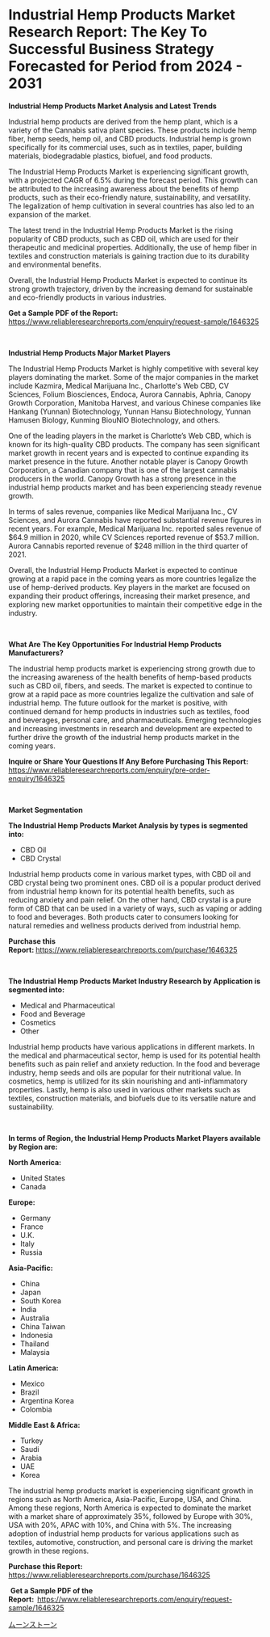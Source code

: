 <p><h1>Industrial Hemp Products Market Research Report: The Key To Successful Business Strategy Forecasted for Period from 2024 - 2031</h1></p><p><strong>Industrial Hemp Products Market Analysis and Latest Trends</strong></p>
<p><p>Industrial hemp products are derived from the hemp plant, which is a variety of the Cannabis sativa plant species. These products include hemp fiber, hemp seeds, hemp oil, and CBD products. Industrial hemp is grown specifically for its commercial uses, such as in textiles, paper, building materials, biodegradable plastics, biofuel, and food products.</p><p>The Industrial Hemp Products Market is experiencing significant growth, with a projected CAGR of 6.5% during the forecast period. This growth can be attributed to the increasing awareness about the benefits of hemp products, such as their eco-friendly nature, sustainability, and versatility. The legalization of hemp cultivation in several countries has also led to an expansion of the market.</p><p>The latest trend in the Industrial Hemp Products Market is the rising popularity of CBD products, such as CBD oil, which are used for their therapeutic and medicinal properties. Additionally, the use of hemp fiber in textiles and construction materials is gaining traction due to its durability and environmental benefits.</p><p>Overall, the Industrial Hemp Products Market is expected to continue its strong growth trajectory, driven by the increasing demand for sustainable and eco-friendly products in various industries.</p></p>
<p><strong>Get a Sample PDF of the Report:&nbsp;</strong> <a href="https://www.reliableresearchreports.com/enquiry/request-sample/1646325">https://www.reliableresearchreports.com/enquiry/request-sample/1646325</a></p>
<p>&nbsp;</p>
<p><strong>Industrial Hemp Products Major Market Players</strong></p>
<p><p>The Industrial Hemp Products Market is highly competitive with several key players dominating the market. Some of the major companies in the market include Kazmira, Medical Marijuana Inc., Charlotte's Web CBD, CV Sciences, Folium Biosciences, Endoca, Aurora Cannabis, Aphria, Canopy Growth Corporation, Manitoba Harvest, and various Chinese companies like Hankang (Yunnan) Biotechnology, Yunnan Hansu Biotechnology, Yunnan Hamusen Biology, Kunming BiouNIO Biotechnology, and others.</p><p>One of the leading players in the market is Charlotte’s Web CBD, which is known for its high-quality CBD products. The company has seen significant market growth in recent years and is expected to continue expanding its market presence in the future. Another notable player is Canopy Growth Corporation, a Canadian company that is one of the largest cannabis producers in the world. Canopy Growth has a strong presence in the industrial hemp products market and has been experiencing steady revenue growth.</p><p>In terms of sales revenue, companies like Medical Marijuana Inc., CV Sciences, and Aurora Cannabis have reported substantial revenue figures in recent years. For example, Medical Marijuana Inc. reported sales revenue of $64.9 million in 2020, while CV Sciences reported revenue of $53.7 million. Aurora Cannabis reported revenue of $248 million in the third quarter of 2021.</p><p>Overall, the Industrial Hemp Products Market is expected to continue growing at a rapid pace in the coming years as more countries legalize the use of hemp-derived products. Key players in the market are focused on expanding their product offerings, increasing their market presence, and exploring new market opportunities to maintain their competitive edge in the industry.</p></p>
<p>&nbsp;</p>
<p><strong>What Are The Key Opportunities For Industrial Hemp Products Manufacturers?</strong></p>
<p><p>The industrial hemp products market is experiencing strong growth due to the increasing awareness of the health benefits of hemp-based products such as CBD oil, fibers, and seeds. The market is expected to continue to grow at a rapid pace as more countries legalize the cultivation and sale of industrial hemp. The future outlook for the market is positive, with continued demand for hemp products in industries such as textiles, food and beverages, personal care, and pharmaceuticals. Emerging technologies and increasing investments in research and development are expected to further drive the growth of the industrial hemp products market in the coming years.</p></p>
<p><strong>Inquire or Share Your Questions If Any Before Purchasing This Report:</strong> <a href="https://www.reliableresearchreports.com/enquiry/pre-order-enquiry/1646325">https://www.reliableresearchreports.com/enquiry/pre-order-enquiry/1646325</a></p>
<p>&nbsp;</p>
<p><strong>Market Segmentation</strong></p>
<p><strong>The Industrial Hemp Products Market Analysis by types is segmented into:</strong></p>
<p><ul><li>CBD Oil</li><li>CBD Crystal</li></ul></p>
<p><p>Industrial hemp products come in various market types, with CBD oil and CBD crystal being two prominent ones. CBD oil is a popular product derived from industrial hemp known for its potential health benefits, such as reducing anxiety and pain relief. On the other hand, CBD crystal is a pure form of CBD that can be used in a variety of ways, such as vaping or adding to food and beverages. Both products cater to consumers looking for natural remedies and wellness products derived from industrial hemp.</p></p>
<p><strong>Purchase this Report:&nbsp;</strong><a href="https://www.reliableresearchreports.com/purchase/1646325">https://www.reliableresearchreports.com/purchase/1646325</a></p>
<p>&nbsp;</p>
<p><strong>The Industrial Hemp Products Market Industry Research by Application is segmented into:</strong></p>
<p><ul><li>Medical and Pharmaceutical</li><li>Food and Beverage</li><li>Cosmetics</li><li>Other</li></ul></p>
<p><p>Industrial hemp products have various applications in different markets. In the medical and pharmaceutical sector, hemp is used for its potential health benefits such as pain relief and anxiety reduction. In the food and beverage industry, hemp seeds and oils are popular for their nutritional value. In cosmetics, hemp is utilized for its skin nourishing and anti-inflammatory properties. Lastly, hemp is also used in various other markets such as textiles, construction materials, and biofuels due to its versatile nature and sustainability.</p></p>
<p>&nbsp;</p>
<p><strong>In terms of Region, the Industrial Hemp Products Market Players available by Region are:</strong></p>
<p>
    <p> <strong> North America: </strong>
        <ul>
            <li>United States</li>
            <li>Canada</li>
        </ul>
        </p> 
    <p> <strong> Europe: </strong>
        <ul>
            <li>Germany</li>
            <li>France</li>
            <li>U.K.</li>
            <li>Italy</li>
            <li>Russia</li>
        </ul>
        </p> 
    <p> <strong> Asia-Pacific: </strong>
        <ul>
            <li>China</li>
            <li>Japan</li>
            <li>South Korea</li>
            <li>India</li>
            <li>Australia</li>
            <li>China Taiwan</li>
            <li>Indonesia</li>
            <li>Thailand</li>
            <li>Malaysia</li>
        </ul>
        </p> 
    <p> <strong> Latin America: </strong>
        <ul>
            <li>Mexico</li>
            <li>Brazil</li>
            <li>Argentina Korea</li>
            <li>Colombia</li>
        </ul>
        </p> 
    <p> <strong> Middle East & Africa: </strong>
        <ul>
            <li>Turkey</li>
            <li>Saudi</li>
            <li>Arabia</li>
            <li>UAE</li>
            <li>Korea</li>
        </ul>
    </p>
    </p>
<p><p>The industrial hemp products market is experiencing significant growth in regions such as North America, Asia-Pacific, Europe, USA, and China. Among these regions, North America is expected to dominate the market with a market share of approximately 35%, followed by Europe with 30%, USA with 20%, APAC with 10%, and China with 5%. The increasing adoption of industrial hemp products for various applications such as textiles, automotive, construction, and personal care is driving the market growth in these regions.</p></p>
<p><strong>Purchase this Report: </strong><a href="https://www.reliableresearchreports.com/purchase/1646325">https://www.reliableresearchreports.com/purchase/1646325</a></p>
<p>&nbsp;<strong>Get a Sample PDF of the Report:&nbsp;&nbsp;</strong><a href="https://www.reliableresearchreports.com/enquiry/request-sample/1646325">https://www.reliableresearchreports.com/enquiry/request-sample/1646325</a></p>
<p><strong></strong></p>
<p><p><a href="https://github.com/ppmazlotr77499/Market-Research-Report-List-1/blob/main/9865793194238.md">ムーンストーン</a></p></p>